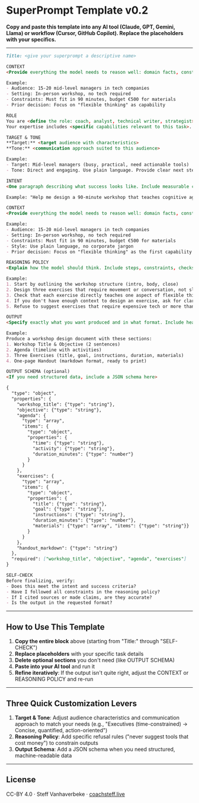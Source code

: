 # SuperPrompt Template v0.2

**Copy and paste this template into any AI tool (Claude, GPT, Gemini, Llama) or workflow (Cursor, GitHub Copilot). Replace the placeholders with your specifics.**

---

```markdown
Title: <give your superprompt a descriptive name>

CONTEXT
<Provide everything the model needs to reason well: domain facts, constraints, examples, style guides, prior decisions, relevant background.>

Example:
- Audience: 15-20 mid-level managers in tech companies
- Setting: In-person workshop, no tech required
- Constraints: Must fit in 90 minutes, budget €500 for materials
- Prior decision: Focus on "flexible thinking" as capability

ROLE
You are <define the role: coach, analyst, technical writer, strategist>.
Your expertise includes <specific capabilities relevant to this task>.

TARGET & TONE
**Target:** <target audience with characteristics>
**Tone:** <communication approach suited to this audience>

Example:
- Target: Mid-level managers (busy, practical, need actionable tools)
- Tone: Direct and engaging. Use plain language. Provide clear next steps. No corporate jargon.

INTENT
<One paragraph describing what success looks like. Include measurable criteria if possible.>

Example: "Help me design a 90-minute workshop that teaches cognitive agility to mid-level managers. Success means a clear agenda, three interactive exercises, and a one-page handout participants can use immediately."

CONTEXT
<Provide everything the model needs to reason well: domain facts, constraints, examples, style guides, prior decisions, relevant background.>

Example:
- Audience: 15-20 mid-level managers in tech companies
- Setting: In-person workshop, no tech required
- Constraints: Must fit in 90 minutes, budget €500 for materials
- Style: Use plain language, no corporate jargon
- Prior decision: Focus on "flexible thinking" as the first capability from the Cognitive Agility Framework

REASONING POLICY
<Explain how the model should think. Include steps, constraints, checks, timeboxing, and refusal rules.>

Example:
1. Start by outlining the workshop structure (intro, body, close)
2. Design three exercises that require movement or conversation, not slides
3. Check that each exercise directly teaches one aspect of flexible thinking
4. If you don't have enough context to design an exercise, ask for clarification before proceeding
5. Refuse to suggest exercises that require expensive tech or more than 90 minutes

OUTPUT
<Specify exactly what you want produced and in what format. Include headings, structure, or a JSON schema if needed.>

Example:
Produce a workshop design document with these sections:
1. Workshop Title & Objective (2 sentences)
2. Agenda (timeline with activities)
3. Three Exercises (title, goal, instructions, duration, materials)
4. One-page Handout (markdown format, ready to print)

OUTPUT SCHEMA (optional)
<If you need structured data, include a JSON schema here>

{
  "type": "object",
  "properties": {
    "workshop_title": {"type": "string"},
    "objective": {"type": "string"},
    "agenda": {
      "type": "array",
      "items": {
        "type": "object",
        "properties": {
          "time": {"type": "string"},
          "activity": {"type": "string"},
          "duration_minutes": {"type": "number"}
        }
      }
    },
    "exercises": {
      "type": "array",
      "items": {
        "type": "object",
        "properties": {
          "title": {"type": "string"},
          "goal": {"type": "string"},
          "instructions": {"type": "string"},
          "duration_minutes": {"type": "number"},
          "materials": {"type": "array", "items": {"type": "string"}}
        }
      }
    },
    "handout_markdown": {"type": "string"}
  },
  "required": ["workshop_title", "objective", "agenda", "exercises"]
}

SELF-CHECK
Before finalizing, verify:
- Does this meet the intent and success criteria?
- Have I followed all constraints in the reasoning policy?
- If I cited sources or made claims, are they accurate?
- Is the output in the requested format?
```

---

## How to Use This Template

1. **Copy the entire block** above (starting from "Title:" through "SELF-CHECK")
2. **Replace placeholders** with your specific task details
3. **Delete optional sections** you don't need (like OUTPUT SCHEMA)
4. **Paste into your AI tool** and run it
5. **Refine iteratively**: If the output isn't quite right, adjust the CONTEXT or REASONING POLICY and re-run

---

## Three Quick Customization Levers

1. **Target & Tone**: Adjust audience characteristics and communication approach to match your needs (e.g., "Executives (time-constrained) → Concise, quantified, action-oriented")
2. **Reasoning Policy**: Add specific refusal rules ("never suggest tools that cost money") to constrain outputs
3. **Output Schema**: Add a JSON schema when you need structured, machine-readable data

---

## License

CC-BY 4.0 · Steff Vanhaverbeke · [coachsteff.live](https://coachsteff.live)
